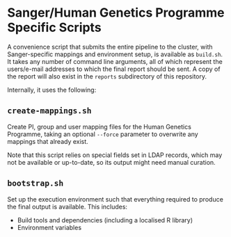 # Sanger/Human Genetics Programme Specific Scripts

A convenience script that submits the entire pipeline to the cluster,
with Sanger-specific mappings and environment setup, is available as
`build.sh`. It takes any number of command line arguments, all of which
represent the users/e-mail addresses to which the final report should be
sent. A copy of the report will also exist in the `reports` subdirectory
of this repository.

Internally, it uses the following:

## `create-mappings.sh`

Create PI, group and user mapping files for the Human Genetics
Programme, taking an optional `--force` parameter to overwrite any
mappings that already exist.

Note that this script relies on special fields set in LDAP records,
which may not be available or up-to-date, so its output might need
manual curation.

## `bootstrap.sh`

Set up the execution environment such that everything required to
produce the final output is available. This includes:

* Build tools and dependencies (including a localised R library)
* Environment variables
